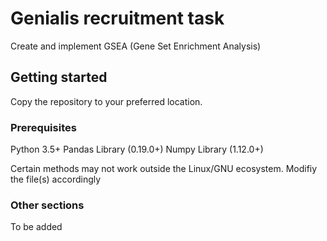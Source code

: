 # Genialis recruitment task

Create and implement GSEA (Gene Set Enrichment Analysis)

## Getting started

Copy the repository to your preferred location. 

### Prerequisites

Python 3.5+
Pandas Library (0.19.0+)
Numpy Library (1.12.0+)

Certain methods may not work outside the Linux/GNU ecosystem. Modifiy the file(s) accordingly

### Other sections

To be added